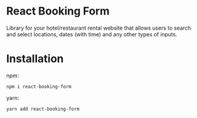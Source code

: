# React Booking Form

Library for your hotel/restaurant rental website that allows users to search and select locations, dates (with time) and any other types of inputs.

# Installation
npm:

`npm i react-booking-form` 

yarn:

`yarn add react-booking-form`